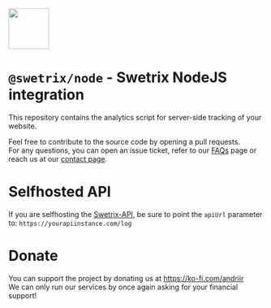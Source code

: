 <img src="https://swetrix.com/assets/logo_blue.png" alt="" height="80" />

# `@swetrix/node` - Swetrix NodeJS integration

This repository contains the analytics script for server-side tracking of your website.

Feel free to contribute to the source code by opening a pull requests. \
For any questions, you can open an issue ticket, refer to our [FAQs](https://swetrix.com/#faq) page or reach us at our [contact page](https://swetrix.com/contact).

# Selfhosted API
If you are selfhosting the [Swetrix-API](https://github.com/Swetrix/swetrix-api), be sure to point the `apiUrl` parameter to: `https://yourapiinstance.com/log`

# Donate
You can support the project by donating us at https://ko-fi.com/andriir \
We can only run our services by once again asking for your financial support!
